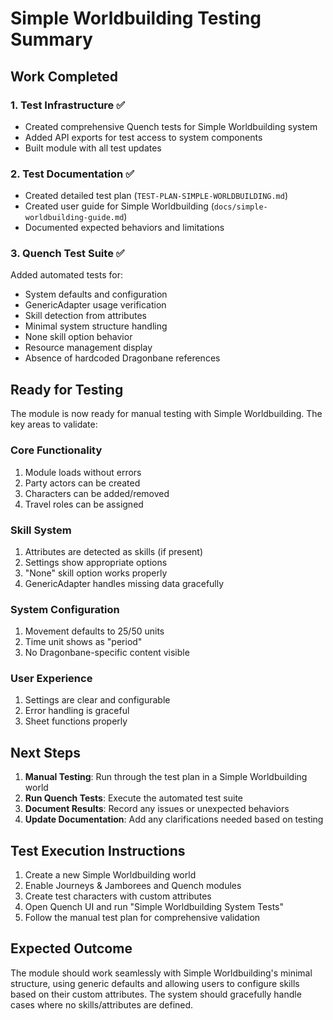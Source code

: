 # Simple Worldbuilding Testing Summary

## Work Completed

### 1. Test Infrastructure ✅
- Created comprehensive Quench tests for Simple Worldbuilding system
- Added API exports for test access to system components
- Built module with all test updates

### 2. Test Documentation ✅
- Created detailed test plan (`TEST-PLAN-SIMPLE-WORLDBUILDING.md`)
- Created user guide for Simple Worldbuilding (`docs/simple-worldbuilding-guide.md`)
- Documented expected behaviors and limitations

### 3. Quench Test Suite ✅
Added automated tests for:
- System defaults and configuration
- GenericAdapter usage verification
- Skill detection from attributes
- Minimal system structure handling
- None skill option behavior
- Resource management display
- Absence of hardcoded Dragonbane references

## Ready for Testing

The module is now ready for manual testing with Simple Worldbuilding. The key areas to validate:

### Core Functionality
1. Module loads without errors
2. Party actors can be created
3. Characters can be added/removed
4. Travel roles can be assigned

### Skill System
1. Attributes are detected as skills (if present)
2. Settings show appropriate options
3. "None" skill option works properly
4. GenericAdapter handles missing data gracefully

### System Configuration
1. Movement defaults to 25/50 units
2. Time unit shows as "period"
3. No Dragonbane-specific content visible

### User Experience
1. Settings are clear and configurable
2. Error handling is graceful
3. Sheet functions properly

## Next Steps

1. **Manual Testing**: Run through the test plan in a Simple Worldbuilding world
2. **Run Quench Tests**: Execute the automated test suite
3. **Document Results**: Record any issues or unexpected behaviors
4. **Update Documentation**: Add any clarifications needed based on testing

## Test Execution Instructions

1. Create a new Simple Worldbuilding world
2. Enable Journeys & Jamborees and Quench modules
3. Create test characters with custom attributes
4. Open Quench UI and run "Simple Worldbuilding System Tests"
5. Follow the manual test plan for comprehensive validation

## Expected Outcome

The module should work seamlessly with Simple Worldbuilding's minimal structure, using generic defaults and allowing users to configure skills based on their custom attributes. The system should gracefully handle cases where no skills/attributes are defined.